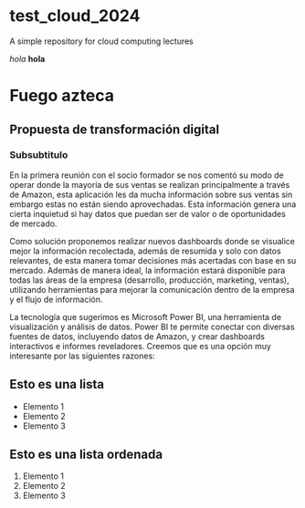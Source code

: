 # test_cloud_2024
A simple repository for cloud computing lectures

*hola*
**hola**

# Fuego azteca
## Propuesta de transformación digital
### Subsubtitulo

En la primera reunión con el socio formador se nos comentó su modo de operar donde la mayoría de sus ventas se realizan principalmente a través de Amazon, esta aplicación les da mucha información sobre sus ventas sin embargo estas no están siendo aprovechadas. Esta información genera una cierta inquietud si hay datos que puedan ser de valor o de oportunidades de mercado.

Como solución proponemos realizar nuevos dashboards donde se visualice mejor la información recolectada, además de resumida y solo con datos relevantes, de esta manera tomar decisiones más acertadas con base en su mercado. Además de manera ideal, la información estará disponible para todas las áreas de la empresa (desarrollo, producción, marketing, ventas), utilizando herramientas para mejorar la comunicación dentro de la empresa y el flujo de información.

La tecnología que sugerimos es Microsoft Power BI, una herramienta de visualización y análisis de datos. Power BI te permite conectar con diversas fuentes de datos, incluyendo datos de Amazon, y crear dashboards interactivos e informes reveladores. Creemos que es una opción muy interesante por las siguientes razones:

## Esto es una lista
- Elemento 1
- Elemento 2
- Elemento 3

## Esto es una lista ordenada
1. Elemento 1
2. Elemento 2
3. Elemento 3
